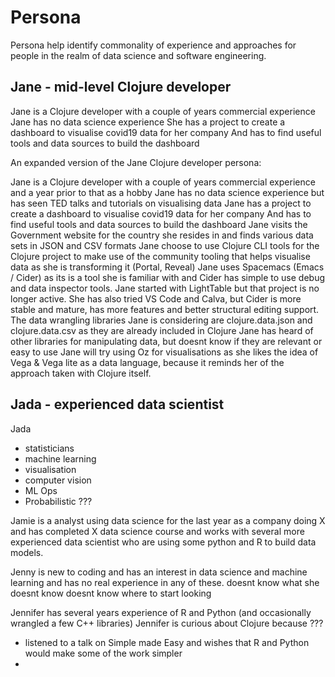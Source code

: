 # Persona

Persona help identify commonality of experience and approaches for people in the realm of data science and software engineering.


## Jane - mid-level Clojure developer

Jane is a Clojure developer with a couple of years commercial experience
Jane has no data science experience
She has a project to create a dashboard to visualise covid19 data for her company
And has to find useful tools and data sources to build the dashboard

An expanded version of the Jane Clojure developer persona:

Jane is a Clojure developer with a couple of years commercial experience and a year prior to that as a hobby
Jane has no data science experience but has seen TED talks and tutorials on visualising data
Jane has a project to create a dashboard to visualise covid19 data for her company
And has to find useful tools and data sources to build the dashboard
Jane visits the Government website for the country she resides in and finds various data sets in JSON and CSV formats
Jane choose to use Clojure CLI tools for the Clojure project to make use of the community tooling that helps visualise data as she is transforming it (Portal, Reveal)
Jane uses Spacemacs (Emacs / Cider) as its is a tool she is familiar with and Cider has simple to use debug and data inspector tools. Jane started with LightTable but that project is no longer active. She has also tried VS Code and Calva, but Cider is more stable and mature, has more features and better structural editing support.
The data wrangling libraries Jane is considering are clojure.data.json and clojure.data.csv as they are already included in Clojure
Jane has heard of other libraries for manipulating data, but doesnt know if they are relevant or easy to use
Jane will try using Oz for visualisations as she likes the idea of Vega & Vega lite as a data language, because it reminds her of the approach taken with Clojure itself.


## Jada - experienced data scientist
Jada
- statisticians
- machine learning
- visualisation
- computer vision
- ML Ops
- Probabilistic ???



Jamie is a analyst using data science for the last year as a company doing X
and has completed X data science course
and works with several more experienced data scientist who are using some python and R to build data models.


Jenny is new to coding and has an interest in data science and machine learning and has no real experience in any of these.
doesnt know what she doesnt know
doesnt know where to start looking


Jennifer has several years experience of R and Python (and occasionally wrangled a few C++ libraries)
Jennifer is curious about Clojure because ???
- listened to a talk on Simple made Easy and wishes that R and Python would make some of the work simpler
-
